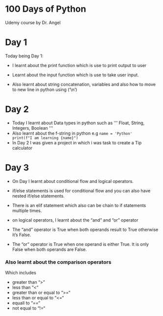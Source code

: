 # 100 Days of Python
Udemy course by Dr. Angel

# Day 1
Today being Day 1: 
- I learnt about the print function which is use to print output to user 

- Learnt about the input function which is use to take user input.

- Also learnt about string concatenation, variables and also how to move to new line in python using (‘\n’)

# Day 2
- Today I learnt about Data types in python such as 
'''
Float, String, Integers, Boolean
'''
- Also learnt about the f-string in python
  e.g <code>name = 'Python'
      print(f"I am learning {name}")
      </code>
- In Day 2 I was given a project in which i was task to create a Tip calculator
  
# Day 3
- On Day I learnt about conditional flow and logical operators.

- if/else statements is used for conditional flow and you can also have nested if/else statements.

- There is an elif statement which also can be chain to if statements multiple times.

- on logical operators, I learnt about the “and” and “or” operator

- The “and” operator is True when both operands result to True otherwise it’s False.

- The “or” operator is True when one operand is either True. It is only False when both operands are False. 

### Also learnt about the comparison operators 
Which includes 
- greater than “>”
- less than “<“
- greater than or equal to “>=“
- less than or equal to “<=“
- equall to “==“
- not equal to “!=“

